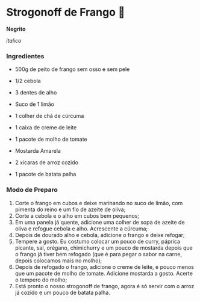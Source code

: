 # Strogonoff de Frango :chicken:

**Negrito**

_italico_

### Ingredientes

- 500g de peito de frango sem osso e sem pele

- 1/2 cebola

- 3 dentes de alho 

- Suco de 1 limão

- 1 colher de chá de cúrcuma

- 1 caixa de creme de leite

- 1 pacote de molho de tomate

- Mostarda Amarela

- 2 xícaras de arroz cozido

- 1 pacote de batata palha

  

### Modo de Preparo

1. Corte o frango em cubos e deixe marinando no suco de limão, com pimenta do reino e um fio de azeite de oliva;
2. Corte a cebola e o alho em cubos bem pequenos;
3. Em uma panela já quente, adicione uma colher de sopa de azeite de oliva e refogue cebola e alho. Acrescente a cúrcuma;
4. Depois de dourado alho e cebola, adicione o frango e deixe refogar;
5. Tempere a gosto. Eu costumo colocar um pouco de curry, páprica picante, sal, orégano, chimichurry e um pouco de mostarda depois que o frango já tiver bem refogado (que é para pegar o sabor na carne, depois colocamos mais no molho);
6. Depois de refogado o frango, adicione o creme de leite, e pouco menos que um pacote de molho de tomate. Adicione mostarda a gosto. Acerte o tempero do molho;
7. Está pronto o nosso strogonoff de frango, agora é só servir com o arroz já cozido e um pouco de batata palha.



